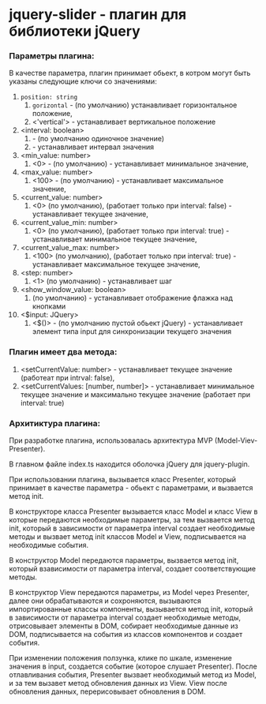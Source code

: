 # jquery-slider - плагин для библиотеки jQuery

### Параметры плагина:
В качестве параметра, плагин принимает обьект, в котром могут быть указаны следующие ключи со значениями: 
1. `position: string`
    1. `gorizontal` - (по умолчанию) устанавливает горизонтальное положение,
    2. <'vertical'> - устанавливает вертикальное положение
2. <interval: boolean>
    1. <false> - (по умолчанию одиночное значение)
    2. <true> - устанавливает интервал значения
3. <min_value: number>
    1. <0> - (по умолчанию) - устанавливает минимальное значение,
4. <max_value: number>
    1. <100> - (по умолчанию) - устанавливает максимальное значение,
5. <current_value: number>
    1. <0> (по умолчанию), (работает только при interval: false) - устанавливает текущее значение,
6. <current_value_min: number>
    1. <0> (по умолчанию), (работает только при interval: true) - устанавливает минимальное текущее значение,
7. <current_value_max: number>
    1. <100> (по умолчанию), (работает только при interval: true) - устанавливает максимальное текущее значение,
8. <step: number>
    1. <1> (по умолчанию) - устанавливает шаг
9. <show_window_value: boolean>
    1. <false> (по умолчанию) - устанавливает отображение флажка над кнопками
10. <$input: JQuery>
    1. <$()> - (по умолчанию пустой обьект jQuery) - устанавливает элемент типа input для синхронизации текущего значения

### Плагин имеет два метода:
1. <setCurrentValue: number> - устанавливает текущее значение (работеат при intrval: false),
2. <setCurrentValues: [number, number]> - устанавливает минимальное текущее значение и максимально текущее значение (работает при interval: true)

### Архитиктура плагина:
При разработке плагина, использовалась архитектура MVP (Model-Viev-Presenter).

В главном файле index.ts находится оболочка jQuery для jquery-plugin.

При использовании плагина, вызывается класс Presenter, который принимает в качестве параметра - обьект с параметрами, и вызвается метод init.

В конструкторе класса Presenter вызывается класс Model и класс View в которые передаются необходимые параметры, за тем вызвается метод init, который в зависимости от параметра interval создает необходимые методы и вызвает метод init классов Model и View, подписывается на необходимые события.

В конструктор Model передаются параметры, вызвается метод init, который взависимости от параметра interval, создает соответствующие методы.

В конструктор View передаются параметры, из Model через Presenter, далее они обрабатываются и сохроняются, вызываются импортированные классы компоненты, вызывается метод init, который в зависимости от параметра interval создает необходимые методы, отрисовывает элементы в DOM, собирает необходимые данные из DOM, подписывается на события из классов компонентов и создает события.

При изменении положения ползунка, клике по шкале, изменение значения в input, создается событие (которое слушает Presenter).
После отлавливания события, Presenter вызвает необходимый метод из Model, и за тем вызавет метод обновления данных из View.
View после обновления данных, перерисовывает обновления в DOM.
